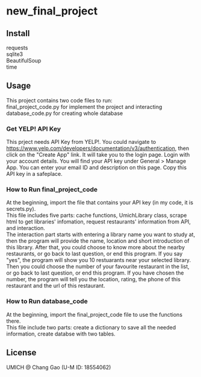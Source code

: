 # new_final_project


## Install

requests  
sqlite3  
BeautifulSoup  
time


## Usage

This project contains two code files to run:  
final_project_code.py for implement the project and interacting
database_code.py for creating whole database

### Get YELP! API Key

This prject needs API Key from YELP!. You could navigate to https://www.yelp.com/developers/documentation/v3/authentication, then click on the "Create App" link. It will take you to the login page. Login with your account details. You will find your API key under General > Manage App. You can enter your email ID and description on this page. Copy this API key in a safeplace.

### How to Run final_project_code

At the beginning, import the file that contains your API key (in my code, it is secrets.py).  
This file includes five parts: cache functions, UmichLibrary class, scrape html to get libraries' infomation, request restaurants' information from API, and interaction.  
The interaction part starts with entering a library name you want to study at, then the program will provide the name, location and short introduction of this library. After that, you could choose to know more about the nearby restaurants, or go back to last question, or end this program. If you say "yes", the program will show you 10 restuarants near your selected library. Then you could choose the number of your favourite restaurant in the list, or go back to last question, or end this program. If you have chosen the number, the program will tell you the location, rating, the phone of this restaurant and the url of this restaurant.

### How to Run database_code

At the beginning, import the final_project_code file to use the functions there.  
This file include two parts: create a dictionary to save all the needed information, create databse with two tables. 


## License
UMICH @ Chang Gao (U-M ID: 18554062)
